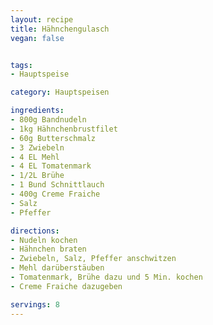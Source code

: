 ```yaml
---
layout: recipe
title: Hähnchengulasch
vegan: false


tags:
- Hauptspeise

category: Hauptspeisen

ingredients:
- 800g Bandnudeln
- 1kg Hähnchenbrustfilet
- 60g Butterschmalz
- 3 Zwiebeln
- 4 EL Mehl
- 4 EL Tomatenmark
- 1/2L Brühe
- 1 Bund Schnittlauch
- 400g Creme Fraiche
- Salz
- Pfeffer

directions:
- Nudeln kochen
- Hähnchen braten
- Zwiebeln, Salz, Pfeffer anschwitzen
- Mehl darüberstäuben
- Tomatenmark, Brühe dazu und 5 Min. kochen
- Creme Fraiche dazugeben

servings: 8
---
```

